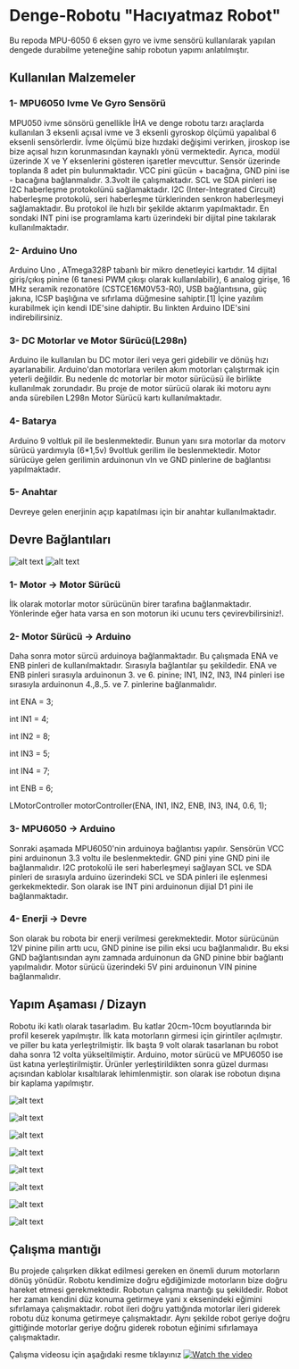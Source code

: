 # Denge-Robotu "Hacıyatmaz Robot"
Bu repoda MPU-6050 6 eksen gyro ve ivme sensörü kullanılarak yapılan dengede durabilme yeteneğine sahip robotun yapımı anlatılmıştır.

## Kullanılan Malzemeler

### 1- MPU6050 Ivme Ve Gyro Sensörü
MPU050 ivme sönsörü genellikle İHA ve denge robotu tarzı araçlarda kullanılan 3 eksenli açısal ivme ve 3 eksenli gyroskop ölçümü yapalıbal 6 eksenli sensörlerdir. İvme ölçümü bize hızdaki değişimi verirken, jiroskop ise bize açısal hızın korunmasından kaynaklı yönü vermektedir. Ayrıca, modül üzerinde X ve Y eksenlerini gösteren işaretler mevcuttur.
Sensör üzerinde toplanda 8 adet pin bulunmaktadır. VCC pini gücün + bacağına, GND pini ise - bacağına bağlanmalıdır. 3.3volt ile çalışmaktadır. 
SCL ve SDA pinleri ise I2C haberleşme protokolünü sağlamaktadır. I2C (Inter-Integrated Circuit) haberleşme protokolü, seri haberleşme türklerinden senkron haberleşmeyi sağlamaktadır. Bu protokol ile hızlı bir şekilde aktarım yapılmaktadır.
En sondaki INT pini ise programlama kartı üzerindeki bir dijital pine takılarak kullanılmaktadır.

### 2- Arduino Uno
Arduino Uno , ATmega328P tabanlı bir mikro denetleyici kartıdır. 14 dijital giriş/çıkış pinine (6 tanesi PWM çıkışı olarak kullanılabilir), 6 analog girişe, 16 MHz seramik rezonatöre (CSTCE16M0V53-R0), USB bağlantısına, güç jakına, ICSP başlığına ve sıfırlama düğmesine sahiptir.[1] İçine yazılım kurabilmek için kendi IDE'sine dahiptir. Bu linkten Arduino IDE'sini indirebilirsiniz.

### 3- DC Motorlar ve Motor Sürücü(L298n)
Arduino ile kullanılan bu DC motor ileri veya geri gidebilir ve dönüş hızı ayarlanabilir. Arduino'dan motorlara verilen akım motorları çalıştırmak için yeterli değildir.
Bu nedenle dc motorlar bir motor sürücüsü ile birlikte kullanılmak zorundadır. Bu proje de motor sürücü olarak iki motoru aynı anda sürebilen L298n Motor Sürücü kartı kullanılmaktadır.

### 4- Batarya
Arduino 9 voltluk pil ile beslenmektedir. Bunun yanı sıra motorlar da motorv sürücü yardımıyla (6*1,5v) 9voltluk gerilim ile beslenmektedir. Motor sürücüye gelen gerilimin arduinonun vIn ve GND pinlerine de bağlantısı yapılmaktadır.

### 5- Anahtar
Devreye gelen enerjinin açıp kapatılması için bir anahtar kullanılmaktadır.

## Devre Bağlantıları
![alt text](https://github.com/Burakzdd/Denge-Robotu/blob/main/Flowchart.jpg)
![alt text](https://github.com/Burakzdd/Denge-Robotu/blob/main/Pictures/sistem_dizayn.jpg)

### 1- Motor -> Motor Sürücü
İlk olarak motorlar motor sürücünün birer tarafına bağlanmaktadır. Yönlerinde eğer hata varsa en son motorun iki ucunu ters çevirevbilirsiniz!.

### 2- Motor Sürücü -> Arduino
Daha sonra motor sürcü arduinoya bağlanmaktadır. Bu çalışmada ENA ve ENB pinleri de kullanılmaktadır. Sırasıyla bağlantılar şu şekildedir. ENA ve ENB pinleri sırasıyla arduinonun 3. ve 6. pinine; IN1, IN2, IN3, IN4 pinleri ise sırasıyla arduinonun 4.,8.,5. ve 7. pinlerine bağlanmalıdır.

int ENA = 3;

int IN1 = 4;

int IN2 = 8;

int IN3 = 5;

int IN4 = 7;

int ENB = 6;

LMotorController motorController(ENA, IN1, IN2, ENB, IN3, IN4, 0.6, 1);

### 3- MPU6050 -> Arduino
Sonraki aşamada MPU6050'nin arduinoya bağlantısı yapılır. Sensörün VCC pini arduinonun 3.3 voltu ile beslenmektedir. GND pini yine GND pini ile bağlanmalıdır. I2C protokolü ile seri haberleşmeyi sağlayan SCL ve SDA pinleri de sırasıyla arduino üzerindeki SCL ve SDA pinleri ile eşlenmesi gerkekmektedir. Son olarak ise INT pini arduinonun dijial D1 pini ile bağlanmaktadır.

### 4- Enerji -> Devre
Son olarak bu robota bir enerji verilmesi gerekmektedir. Motor sürücünün 12V pinine pilin arttı ucu, GND pinine ise pilin eksi ucu bağlanmalıdır. Bu eksi GND bağlantısından aynı zamnada arduinonun da GND pinine bbir bağlantı yapılmalıdır. Motor sürücü üzerindeki 5V pini arduinonun VIN pinine bağlanmalıdır.

## Yapım Aşaması / Dizayn
Robotu iki katlı olarak tasarladım. Bu katlar 20cm-10cm boyutlarında bir profil keserek yapılmıştır. İlk kata motorların girmesi için girintiler açılmıştır. ve piller bu kata yerleştrilmiştir. İlk başta 9 volt olarak tasarlanan bu robot daha sonra 12 volta yükseltilmiştir. Arduino, motor sürücü ve MPU6050 ise üst katına yerleştirilmiştir. Ürünler yerleştirildikten sonra güzel durması açısından kablolar kısaltılarak lehimlenmiştir. son olarak ise robotun dışına bir kaplama yapılmıştır.

![alt text](https://github.com/Burakzdd/Denge-Robotu/blob/main/Pictures/2.jpeg)

![alt text](https://github.com/Burakzdd/Denge-Robotu/blob/main/Pictures/3.jpeg)

![alt text](https://github.com/Burakzdd/Denge-Robotu/blob/main/Pictures/9.jpeg)

![alt text](https://github.com/Burakzdd/Denge-Robotu/blob/main/Pictures/5.jpeg)

![alt text](https://github.com/Burakzdd/Denge-Robotu/blob/main/Pictures/6.jpeg)

![alt text](https://github.com/Burakzdd/Denge-Robotu/blob/main/Pictures/7.jpeg)

![alt text](https://github.com/Burakzdd/Denge-Robotu/blob/main/Pictures/8.jpeg)

![alt text](https://github.com/Burakzdd/Denge-Robotu/blob/main/Pictures/10.png)
## Çalışma mantığı

Bu projede çalışırken dikkat edilmesi gereken en önemli durum motorların dönüş yönüdür. Robotu kendimize doğru eğdiğimizde motorların bize doğru hareket etmesi gerekmektedir. Robotun çalışma mantığı şu şekildedir. Robot her zaman kendini düz konuma getirmeye yani x eksenindeki eğimini sıfırlamaya çalışmaktadır. robot ileri doğru yattığında motorlar ileri giderek robotu düz konuma getirmeye çalışmaktadır. Aynı şekilde robot geriye doğru gittiğinde motorlar geriye doğru giderek robotun eğinimi sıfırlamaya çalışmaktadır.

Çalışma videosu için aşağıdaki resme tıklayınız
[![Watch the video](https://github.com/Burakzdd/Denge-Robotu/blob/main/Pictures/8.jpeg?raw=true)](https://github.com/Burakzdd/Denge-Robotu/blob/main/Robot_denge.mp4)

